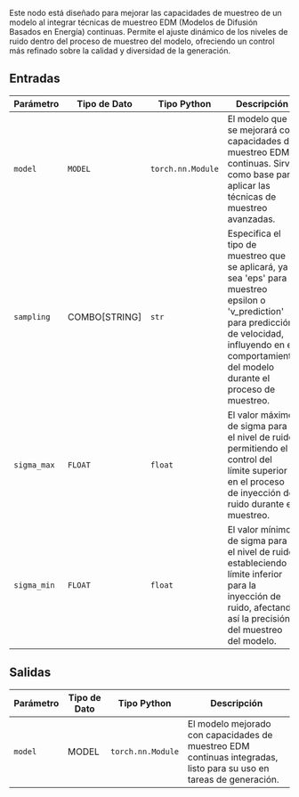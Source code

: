 
Este nodo está diseñado para mejorar las capacidades de muestreo de un modelo al integrar técnicas de muestreo EDM (Modelos de Difusión Basados en Energía) continuas. Permite el ajuste dinámico de los niveles de ruido dentro del proceso de muestreo del modelo, ofreciendo un control más refinado sobre la calidad y diversidad de la generación.

## Entradas

| Parámetro   | Tipo de Dato | Tipo Python        | Descripción |
|-------------|--------------|----------------------|-------------|
| `model`     | `MODEL`     | `torch.nn.Module`   | El modelo que se mejorará con capacidades de muestreo EDM continuas. Sirve como base para aplicar las técnicas de muestreo avanzadas. |
| `sampling`  | COMBO[STRING] | `str`             | Especifica el tipo de muestreo que se aplicará, ya sea 'eps' para muestreo epsilon o 'v_prediction' para predicción de velocidad, influyendo en el comportamiento del modelo durante el proceso de muestreo. |
| `sigma_max` | `FLOAT`     | `float`             | El valor máximo de sigma para el nivel de ruido, permitiendo el control del límite superior en el proceso de inyección de ruido durante el muestreo. |
| `sigma_min` | `FLOAT`     | `float`             | El valor mínimo de sigma para el nivel de ruido, estableciendo el límite inferior para la inyección de ruido, afectando así la precisión del muestreo del modelo. |

## Salidas

| Parámetro | Tipo de Dato | Tipo Python        | Descripción |
|-----------|-------------|----------------------|-------------|
| `model`   | MODEL     | `torch.nn.Module`   | El modelo mejorado con capacidades de muestreo EDM continuas integradas, listo para su uso en tareas de generación.
